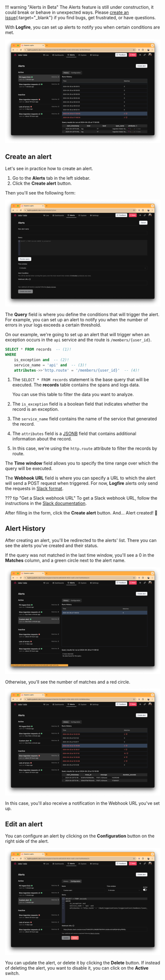 !!! warning "Alerts in Beta"
    The Alerts feature is still under construction, it could break or behave in unexpected ways. Please [create an issue](https://github.com/pydantic/logfire/issues/new/choose){:target="\_blank"} if you find bugs, get frustrated, or have questions.

With **Logfire**, you can set up alerts to notify you when certain conditions are met.

![Logfire alerts screen](../../images/guide/browser-alerts-full.png)

## Create an alert

Let's see in practice how to create an alert.

1. Go to the **Alerts** tab in the left sidebar.
2. Click the **Create alert** button.

Then you'll see the following form:

![Create alert form](../../images/guide/browser-alerts-create.png)

The **Query** field is where you define the conditions that will trigger the alert.
For example, you can set up an alert to notify you when the number of errors in your logs exceeds a certain threshold.

On our example, we're going to set up an alert that will trigger when an exception occurs in the `api` service
and the route is `/members/{user_id}`.

```sql
SELECT * FROM records  -- (1)!
WHERE
    is_exception and  -- (2)!
    service_name = 'api' and  -- (3)!
    attributes->>'http.route' = '/members/{user_id}'  -- (4)!
```

1. The `SELECT * FROM records` statement is the base query that will be executed. The **records** table contains the spans and logs data.

    You can use this table to filter the data you want to analyze.

2. The `is_exception` field is a boolean field that indicates whether the record is an exception.
3. The `service_name` field contains the name of the service that generated the record.
4. The `attributes` field is a [JSONB] field that contains additional information about the record.
5. In this case, we're using the `http.route` attribute to filter the records by route.

The **Time window** field allows you to specify the time range over which the query will be executed.

The **Webhook URL** field is where you can specify a URL to which the alert will send a POST request when triggered.
For now, **Logfire** alerts only send the requests in [Slack format].

??? tip "Get a Slack webhook URL"
    To get a Slack webhook URL, follow the instructions in the [Slack documentation](https://api.slack.com/messaging/webhooks).

After filling in the form, click the **Create alert** button. And... Alert created! :tada:

## Alert History

After creating an alert, you'll be redirected to the alerts' list. There you can see the alerts you've created and their status.

If the query was not matched in the last time window, you'll see a 0 in the **Matches** column, and a green circle next to the alert name.

![Alerts list](../../images/guide/browser-alerts-no-error.png)

Otherwise, you'll see the number of matches and a red circle.

![Alerts list with error](../../images/guide/browser-alerts-error.png)

In this case, you'll also receive a notification in the Webhook URL you've set up.

## Edit an alert

You can configure an alert by clicking on the **Configuration** button on the right side of the alert.

![Edit alert](../../images/guide/browser-alerts-edit.png)

You can update the alert, or delete it by clicking the **Delete** button. If instead of deleting the alert, you want to disable it, you can click on the **Active** switch.

[Slack format]: https://api.slack.com/reference/surfaces/formatting
[JSONB]: https://www.postgresql.org/docs/current/datatype-json.html
